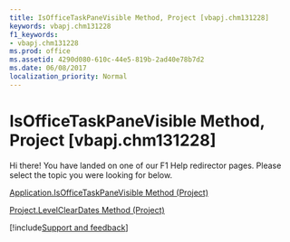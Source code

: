 ```yaml
---
title: IsOfficeTaskPaneVisible Method, Project [vbapj.chm131228]
keywords: vbapj.chm131228
f1_keywords:
- vbapj.chm131228
ms.prod: office
ms.assetid: 4290d080-610c-44e5-819b-2ad40e78b7d2
ms.date: 06/08/2017
localization_priority: Normal
---
```



# IsOfficeTaskPaneVisible Method, Project [vbapj.chm131228]

Hi there! You have landed on one of our F1 Help redirector pages. Please select the topic you were looking for below.

[Application.IsOfficeTaskPaneVisible Method (Project)](https://msdn.microsoft.com/library/822ad2fd-de35-8340-7b24-56e59fb874b4%28Office.15%29.aspx)

[Project.LevelClearDates Method (Project)](https://msdn.microsoft.com/library/301a75b6-9650-5440-b6ba-e14a6ec98bcf%28Office.15%29.aspx)

[!include[Support and feedback](~/includes/feedback-boilerplate.md)]